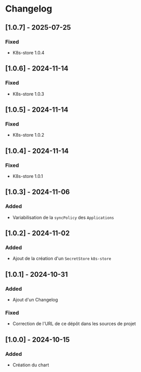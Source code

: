 # Changelog

## [1.0.7] - 2025-07-25

### Fixed

- K8s-store 1.0.4

## [1.0.6] - 2024-11-14

### Fixed

- K8s-store 1.0.3

## [1.0.5] - 2024-11-14

### Fixed

- K8s-store 1.0.2

## [1.0.4] - 2024-11-14

### Fixed

- K8s-store 1.0.1

## [1.0.3] - 2024-11-06

### Added

- Variabilisation de la `syncPolicy` des `Applications`

## [1.0.2] - 2024-11-02

### Added

- Ajout de la création d'un `SecretStore` `k8s-store`

## [1.0.1] - 2024-10-31

### Added

- Ajout d'un Changelog

### Fixed

- Correction de l'URL de ce dépôt dans les sources de projet

## [1.0.0] - 2024-10-15

### Added

- Création du chart
